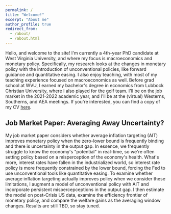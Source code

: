 ```yaml
---
permalink: /
title: "Welcome!" 
excerpt: "About me"
author_profile: true
redirect_from: 
  - /about/
  - /about.html
---
```


Hello, and welcome to the site! I'm currently a 4th-year PhD candidate at West Virginia University, and where my focus is macroeconomics and monetary policy. Specifically, my research looks at the changes in monetary policy with the introduction of unconventional policies, like forward guidance and quantitative easing. I also enjoy teaching, with most of my teaching experience focused on macroeconomics as well. Before grad school at WVU, I earned my bachelor's degree in economics from Lubbock Christian University, where I also played for the golf team. I'll be on the job market in the 2021-2022 academic year, and I'll be at the (virtual) Westerns, Southerns, and AEA meetings. If you're interested, you can find a copy of my CV [here](/CV/).

## Job Market Paper: Averaging Away Uncertainty?

My job market paper considers whether average inflation targeting (AIT) improves monetary policy when the zero-lower bound is frequently binding and there is uncertainty in the output gap. In essence, we frequently struggle to know the economy's "potential" in real-time, so we're often setting policy based on a misperception of the economy's health. What's more, interest rates have fallen in the industrialized world, so interest rate policy is more frequently constrained by the lower bound, forcing the Fed to use unconventional tools like quantitative easing. To examine whether average inflation targeting actually improves policy when we consider these limitations, I augment a model of unconventional policy with AIT and incorporate persistent mispercepceptions in the output gap. I then estimate the model on post-Crisis US data, examine the efficiency frontier of monetary policy, and compare the welfare gains as the averaging window changes. Results are still TBD, so stay tuned. 


<!--Go ahead, take a look around; I'll wait here. Wow, okay. Get comfy why don't you? (Wait, no! Not that comfy! Oh god, stop! This is a PROFESSIONAL webiste after all)-->

<!--Whoa! Back already? Yeah, maybe I should build up the site more... stay tuned!-->

<!--This is a section header when followed by the equals signs -->

<!-- ====== -->

<!-- put text here -->

